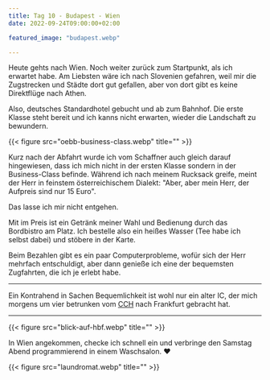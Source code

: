 ```yaml
---
title: Tag 10 - Budapest - Wien
date: 2022-09-24T09:00:00+02:00

featured_image: "budapest.webp"

---
```


Heute gehts nach Wien. Noch weiter zurück zum Startpunkt, als ich erwartet
habe. Am Liebsten wäre ich nach Slovenien gefahren, weil mir die Zugstrecken
und Städte dort gut gefallen, aber von dort gibt es keine Direktflüge nach
Athen.

Also, deutsches Standardhotel gebucht und ab zum Bahnhof. Die erste Klasse steht
bereit und ich kanns nicht erwarten, wieder die Landschaft zu bewundern.

{{< figure src="oebb-business-class.webp" title="" >}}

Kurz nach der Abfahrt wurde ich vom Schaffner auch gleich darauf hingewiesen,
dass ich mich nicht in der ersten Klasse sondern in der Business-Class befinde.
Während ich nach meinem Rucksack greife, meint der Herr in feinstem
österreichischem Dialekt: "Aber, aber mein Herr, der Aufpreis sind nur 15
Euro".

Das lasse ich mir nicht entgehen.

Mit im Preis ist ein Getränk meiner Wahl und Bedienung durch das Bordbistro am
Platz. Ich bestelle also ein heißes Wasser (Tee habe ich selbst dabei) und
stöbere in der Karte.

Beim Bezahlen gibt es ein paar Computerprobleme, wofür sich der Herr mehrfach
entschuldigt, aber dann genieße ich eine der bequemsten Zugfahrten, die ich je
erlebt habe.

---

Ein Kontrahend in Sachen Bequemlichkeit ist wohl nur ein alter IC, der mich
morgens um vier betrunken vom
[CCH](https://de.wikipedia.org/wiki/Congress_Center_Hamburg) nach Frankfurt gebracht hat.

---

{{< figure src="blick-auf-hbf.webp" title="" >}}

In Wien angekommen, checke ich schnell ein und verbringe den Samstag Abend
programmierend in einem Waschsalon. ❤️

{{< figure src="laundromat.webp" title="" >}}
